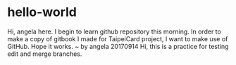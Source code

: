 # hello-world

Hi, angela here. I begin to learn github repository this morning.
In order to make a copy of gitbook I made for TaipeiCard project, I want to make use of GitHub.
Hope it works. 
~ by angela 20170914
Hi, this is a practice for testing edit and merge branches.
